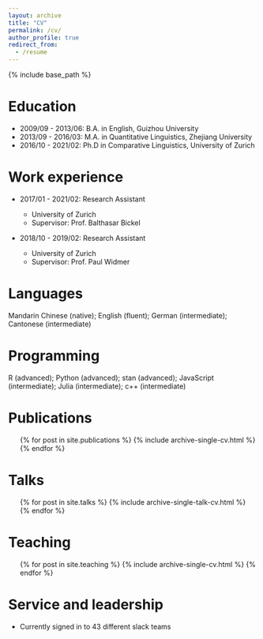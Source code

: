 ```yaml
---
layout: archive
title: "CV"
permalink: /cv/
author_profile: true
redirect_from:
  - /resume
---
```


{% include base_path %}

Education
======
* 2009/09 - 2013/06: B.A. in English, Guizhou University
* 2013/09 - 2016/03: M.A. in Quantitative Linguistics, Zhejiang University
* 2016/10 - 2021/02: Ph.D in Comparative Linguistics, University of Zurich

Work experience
======
* 2017/01 - 2021/02: Research Assistant
  * University of Zurich
  * Supervisor: Prof. Balthasar Bickel
  
* 2018/10 - 2019/02: Research Assistant
  * University of Zurich
  * Supervisor: Prof. Paul Widmer
  
Languages
======
Mandarin Chinese (native); English (fluent); German (intermediate); Cantonese (intermediate)

Programming
======
 R (advanced); Python (advanced); stan (advanced); JavaScript (intermediate); Julia (intermediate); c++ (intermediate)

Publications
======
  <ul>{% for post in site.publications %}
    {% include archive-single-cv.html %}
  {% endfor %}</ul>

Talks
======
  <ul>{% for post in site.talks %}
    {% include archive-single-talk-cv.html %}
  {% endfor %}</ul>

Teaching
======
  <ul>{% for post in site.teaching %}
    {% include archive-single-cv.html %}
  {% endfor %}</ul>

Service and leadership
======
* Currently signed in to 43 different slack teams
